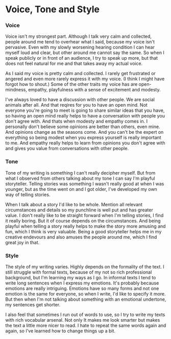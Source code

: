 # Voice, Tone and Style

### Voice

Voice isn't my strongest part. Although I talk very calm and collected, people around me tend to overhear what I said, because my voice isn't pervasive. Even with my slowly worsening hearing condition I can hear myself loud and clear, but other around me cannot say the same. So when I speak publicly or in front of an audience, I try to speak up more, but that does not feel natural for  me and that takes away my actual voice. 

As I said my voice is pretty calm and collected. I rarely get frustrated or angered and even more rarely express it with my voice. (I think I might have forgot how to shout.) Some of the other traits my voice has are open-mindness, empathy, playfulness with a sense of excitement and modesty.

I've always loved to have a discussion with other people. We are social animals after all. And that reqires for you to have an open mind. Not everyone you're going to meet is going to share similar ideas that you have, so having an open mind really helps to have a conversation with people you don't agree with. And thats when modesty and empathy comes in. I personally don't believe some opinions are better than others, even mine. And opinions change as the seasons come. And you can't be the expert on everything so being modest when you express yourself is really important to me. And empathy really helps to learn from opinions you don't agree with and gives you value from conversations with other people. 

### Tone

Tone of my writing is something I can't really decipher myself. But from what I observed from others talking about my tone I can say I'm playful storyteller. Telling stories was something I wasn't really good at when I was younger, but as the time went on and I got older, I've developed my own way of telling stories.

When I talk about a story I'd like to be whole. Mention all relevant circumstances and details so my punchline is well put and has greater value. I don't really like to be straight forward when I'm telling stories, I find it really boring. But it of course depends on the circumstances. And being playful when telling a story really helps to make the story more amusing and fun, which I think is very valuable. Being a good storyteller helps me in my creative endevours and also amuses the people around me, which I find great joy in that.

### Style

The style of my writing varies. Highly depends on the formality of the text. I still struggle with formal texts, because of my not so rich professional background, but I'm learning my ways as I go. In informal texts I tend to write long sentences when I express my emotions. It's probably because emotions are really intriguing. Emotions have so many forms and not one emotion is the same for everyone, so when I write, I'd like to specify it more. But then when I'm not talking about something with an emotional undertone, my sentences get shorter.

I also feel that sometimes I run out of words to use, so I try to write my texts with rich vocabular arsenal. Not only It makes me look smarter but makes the text a little more nicer to read. I hate to repeat the same words again and again, so I've learned how to change things up a bit.
